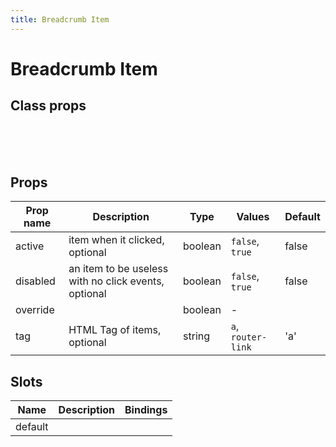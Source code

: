 ```yaml
---
title: Breadcrumb Item
---
```


# Breadcrumb Item

<example-breadcrumbitem />

## Class props

<br />

<inspector-breadcrumbitem-viewer />

<br />
<br />

## Props

| Prop name | Description                                          | Type    | Values             | Default |
| --------- | ---------------------------------------------------- | ------- | ------------------ | ------- |
| active    | item when it clicked, optional                       | boolean | `false`, `true`    | false   |
| disabled  | an item to be useless with no click events, optional | boolean | `false`, `true`    | false   |
| override  |                                                      | boolean | -                  |         |
| tag       | HTML Tag of items, optional                          | string  | `a`, `router-link` | 'a'     |

## Slots

| Name    | Description | Bindings |
| ------- | ----------- | -------- |
| default |             |          |
